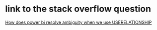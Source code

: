 # link  to the stack overflow question
[How does power bi resolve ambiguity when we use USERELATIONSHIP](https://stackoverflow.com/questions/66065339/how-does-power-bi-resolve-ambiguity-when-we-use-userelationship)
